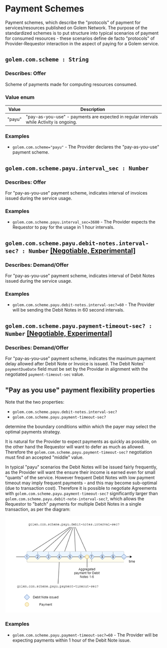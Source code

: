 # Payment Schemes
Payment schemes, which describe the "protocols" of payment for services/resources published on Golem Network. The purpose of the standardized schemes is to put structure into typical scenarios of payment for consumed resources - these scenarios define de facto "protocols" of Provider-Requestor interaction in the aspect of paying for a Golem service. 

## `golem.com.scheme : String`

### Describes: Offer

Scheme of payments made for computing resources consumed.

### Value enum
| Value    | Description                                                                              |
| -------- | ---------------------------------------------------------------------------------------- |
| "payu"   | "pay-as-you-use" - payments are expected in regular intervals while Activity is ongoing. |

### **Examples**
* `golem.com.scheme="payu"` - The Provider declares the "pay-as-you-use" payment scheme.

## `golem.com.scheme.payu.interval_sec : Number`

### Describes: Offer

For "pay-as-you-use" payment scheme, indicates interval of invoices issued during the service usage.

### **Examples**
* `golem.com.scheme.payu.interval_sec=3600` - The Provider expects the Requestor to pay for the usage in 1 hour intervals.

## `golem.com.scheme.payu.debit-notes.interval-sec? : Number` [[Negotiable, Experimental]](/standards/README.md#fact-vs-negotiable-properties)

### Describes: Demand/Offer

For "pay-as-you-use" payment scheme, indicates interval of Debit Notes issued during the service usage.

### **Examples**
* `golem.com.scheme.payu.debit-notes.interval-sec?=60` - The Provider will be sending the Debit Notes in 60 second intervals.

## `golem.com.scheme.payu.payment-timeout-sec? : Number` [[Negotiable, Experimental]](/standards/README.md#fact-vs-negotiable-properties)

### Describes: Demand/Offer

For "pay-as-you-use" payment scheme, indicates the maximum payment delay allowed after Debit Note or Invoice is issued.
The Debit Notes' `paymentDueDate` field must be set by the Providar in alignment with the negotiated `payment-timeout-sec` value.

## "Pay as you use" payment flexibility properties

Note that the two properties:
- `golem.com.scheme.payu.debit-notes.interval-sec?`
- `golem.com.scheme.payu.payment-timeout-sec?`

determine the boundary conditions within which the payer may select the optimal payments strategy. 

It is natural for the Provider to expect payments as quickly as possible, on the other hand the Requestor will want to defer 
as much as allowed. Therefore the `golem.com.scheme.payu.payment-timeout-sec?` negotiation must find an accepted "middle" 
value. 

In typical "payu" scenarios the Debit Notes will be issued fairly frequently, as the Provider will want the ensure their 
income is earned even for small "quants" of the service. However frequent Debit Notes with low payment timeout may imply frequent payments - and this may become sub-optimal (due to transaction cost). Therefore it is possible to negotiate 
Agreements with `golem.com.scheme.payu.payment-timeout-sec?` significantly larger than `golem.com.scheme.payu.debit-note-interval-sec?`, which allows the Requestor to "batch" payments for multiple Debit Notes in a single transaction, 
as per the diagram:

![pay as you use model](pay_as_you_go_model.png "Pay as you use model")

### **Examples**
* `golem.com.scheme.payu.payment-timeout-sec?=60` - The Provider will be expecting payments within 1 hour of the Debit Note issue.

